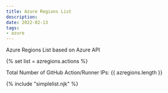 ```yaml
---
title: Azure Regions List
description: 
date: 2022-02-13
tags:
- azure
---
```


Azure Regions List based on Azure API

{% set list = azregions.actions %}

Total Number of GitHub Action/Runner IPs: {{ azregions.length }}

{% include "simplelist.njk" %}
